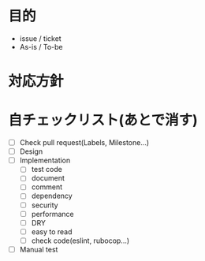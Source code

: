  

目的
====

- issue / ticket
- As-is / To-be

対応方針
====


自チェックリスト(あとで消す)
====

- [ ] Check pull request(Labels, Milestone...)
- [ ] Design
- [ ] Implementation
  - [ ] test code
  - [ ] document
  - [ ] comment
  - [ ] dependency
  - [ ] security
  - [ ] performance
  - [ ] DRY
  - [ ] easy to read
  - [ ] check code(eslint, rubocop...)
- [ ] Manual test

